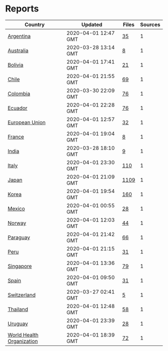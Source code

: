 # Reports

| Country | Updated | Files | Sources |
| --- | --- | --- | --- |
| [Argentina](ar/README.md) | 2020-04-01 12:47 GMT | [35](ar/README.md) | 1 |
| [Australia](au/README.md) | 2020-03-28 13:14 GMT | [8](au/README.md) | 1 |
| [Bolivia](bo/README.md) | 2020-04-01 17:41 GMT | [21](bo/README.md) | 1 |
| [Chile](cl/README.md) | 2020-04-01 21:55 GMT | [69](cl/README.md) | 1 |
| [Colombia](co/README.md) | 2020-03-30 22:09 GMT | [76](co/README.md) | 1 |
| [Ecuador](ec/README.md) | 2020-04-01 22:28 GMT | [76](ec/README.md) | 1 |
| [European Union](eu/README.md) | 2020-04-01 12:57 GMT | [32](eu/README.md) | 1 |
| [France](fr/README.md) | 2020-04-01 19:04 GMT | [8](fr/README.md) | 1 |
| [India](in/README.md) | 2020-03-28 18:10 GMT | [9](in/README.md) | 1 |
| [Italy](it/README.md) | 2020-04-01 23:30 GMT | [110](it/README.md) | 1 |
| [Japan](jp/README.md) | 2020-04-01 21:09 GMT | [1109](jp/README.md) | 1 |
| [Korea](kr/README.md) | 2020-04-01 19:54 GMT | [160](kr/README.md) | 1 |
| [Mexico](mx/README.md) | 2020-04-01 00:55 GMT | [28](mx/README.md) | 1 |
| [Norway](no/README.md) | 2020-04-01 12:03 GMT | [44](no/README.md) | 1 |
| [Paraguay](py/README.md) | 2020-04-01 21:42 GMT | [66](py/README.md) | 1 |
| [Peru](pe/README.md) | 2020-04-01 21:15 GMT | [31](pe/README.md) | 1 |
| [Singapore](sg/README.md) | 2020-04-01 13:36 GMT | [79](sg/README.md) | 1 |
| [Spain](es/README.md) | 2020-04-01 09:50 GMT | [31](es/README.md) | 1 |
| [Switzerland](ch/README.md) | 2020-03-27 02:41 GMT | [5](ch/README.md) | 1 |
| [Thailand](th/README.md) | 2020-04-01 12:48 GMT | [58](th/README.md) | 1 |
| [Uruguay](uy/README.md) | 2020-04-01 23:39 GMT | [28](uy/README.md) | 1 |
| [World Health Organization](who/README.md) | 2020-04-01 18:39 GMT | [72](who/README.md) | 1 |
